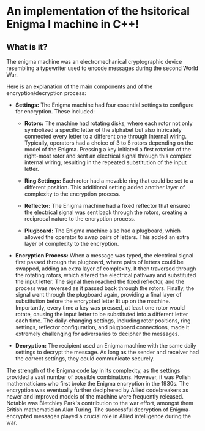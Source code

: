 # An implementation of the hsitorical Enigma I machine in C++!

## What is it? 

The enigma machine was an electromechanical cryptographic device resembling a typewriter used to encode messages during the second World War.


Here is an explanation of the main components and of the encryption/decryption process:

- **Settings:** The Enigma machine had four essential settings to configure for encryption. These included:

   - **Rotors:** The machine had rotating disks, where each rotor not only symbolized a specific letter of the alphabet but also intricately connected every letter to a different one through internal wiring. Typically, operators had a choice of 3 to 5 rotors depending on the model of the Enigma. Pressing a key initiated a first rotation of the right-most rotor and sent an electrical signal through this complex internal wiring, resulting in the repeated substitution of the input letter.

   - **Ring Settings:** Each rotor had a movable ring that could be set to a different position. This additional setting added another layer of complexity to the encryption process.

   - **Reflector:** The Enigma machine had a fixed reflector that ensured the electrical signal was sent back through the rotors, creating a reciprocal nature to the encryption process.

   - **Plugboard:** The Enigma machine also had a plugboard, which allowed the operator to swap pairs of letters. This added an extra layer of complexity to the encryption.

- **Encryption Process:** When a message was typed, the electrical signal first passed through the plugboard, where pairs of letters could be swapped, adding an extra layer of complexity. It then traversed through the rotating rotors, which altered the electrical pathway and substituted the input letter. The signal then reached the fixed reflector, and the process was reversed as it passed back through the rotors. Finally, the signal went through the plugboard again, providing a final layer of substitution before the encrypted letter lit up on the machine. Importantly, every time a key was pressed, at least one rotor would rotate, causing the input letter to be substituted into a different letter each time. The daily-changing settings, including rotor positions, ring settings, reflector configuration, and plugboard connections, made it extremely challenging for adversaries to decipher the messages.

- **Decryption:** The recipient used an Enigma machine with the same daily settings to decrypt the message. As long as the sender and receiver had the correct settings, they could communicate securely.

The strength of the Enigma code lay in its complexity, as the settings provided a vast number of possible combinations. However, it was Polish mathematicians who first broke the Enigma encryption in the 1930s. The encryption was eventually further deciphered by Allied codebreakers as newer and improved models of the machine were frequently released. Notable was Bletchley Park's contribution to the war effort, amongst them British mathematician Alan Turing. The successful decryption of Enigma-encrypted messages played a crucial role in Allied intelligence during the war.
